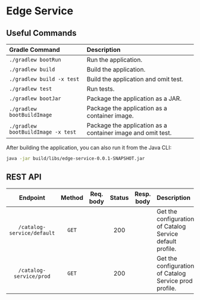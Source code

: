 # Edge Service

## Useful Commands

| Gradle Command	                 | Description                                                  |
|:-----------------------------------|:-------------------------------------------------------------|
| `./gradlew bootRun`                | Run the application.                                         |
| `./gradlew build`                  | Build the application.                                       |
| `./gradlew build -x test`          | Build the application and omit test.                         |
| `./gradlew test`                   | Run tests.                                                   |
| `./gradlew bootJar`                | Package the application as a JAR.                            |
| `./gradlew bootBuildImage`         | Package the application as a container image.                |
| `./gradlew bootBuildImage -x test` | Package the application as a container image and omit test.  |

After building the application, you can also run it from the Java CLI:

```bash
java -jar build/libs/edge-service-0.0.1-SNAPSHOT.jar
```

## REST API

| Endpoint	                  | Method   | Req. body  | Status | Resp. body     | Description    		   	                                |
|:---------------------------:|:--------:|:----------:|:------:|:--------------:|:----------------------------------------------------------|
| `/catalog-service/default`  | `GET`    |            | 200    |                | Get the configuration of Catalog Service default profile. |
| `/catalog-service/prod`     | `GET`    |            | 200    |                | Get the configuration of Catalog Service prod profile.    |
